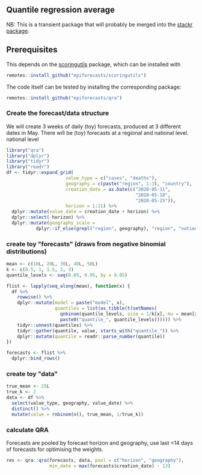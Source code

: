 ## Quantile regression average

NB: This is a transient package that will probably be merged into the
[stackr package](https://github.com/nikosbosse/stackr). 

## Prerequisites

This depends on the [scoringutils](https://github.com/epiforecasts/scoringutils)
package, which can be installed with 


```r
remotes::install_github("epiforecasts/scoringutils")
```

The code itself can be tested by installing the corresponding package:

```r
remotes::install_github("epiforecasts/qra")
```


### Create the forecast/data structure

We will create 3 weeks of daily (toy) forecasts, produced at 3 different dates in May.
There will be (toy) forecasts at a regional and national level.
national level


```r
library("qra")
library("dplyr")
library("tidyr")
library("readr")
df <- tidyr::expand_grid(
                      value_type = c("cases", "deaths"),
                      geography = c(paste("region", 1:3), "country"),
                      creation_date = as.Date(c("2020-05-11",
                                                "2020-05-18",
                                                "2020-05-25")),
                      horizon = 1:21) %>%
  dplyr::mutate(value_date = creation_date + horizon) %>%
  dplyr::select(-horizon) %>%
  dplyr::mutate(geography_scale =
           dplyr::if_else(grepl("region", geography), "region", "nation"))
```

### create toy "forecasts" (draws from negative binomial distributions)


```r
mean <- c(10L, 20L, 30L, 40L, 50L)
k <- c(0.5, 1, 1.5, 2, 3)
quantile_levels <- seq(0.05, 0.95, by = 0.05)

flist <- lapply(seq_along(mean), function(x) {
  df %>%
    rowwise() %>%
    dplyr::mutate(model = paste("model", x),
                  quantiles = list(as_tibble(t(setNames(
                    qnbinom(quantile_levels, size = 1/k[x], mu = mean[x]),
                    paste0("quantile_", quantile_levels)))))) %>%
    tidyr::unnest(quantiles) %>%
    tidyr::gather(quantile, value, starts_with("quantile_")) %>%
    dplyr::mutate(quantile = readr::parse_number(quantile))
})

forecasts <- flist %>%
  dplyr::bind_rows()
```

### create toy "data"


```r
true_mean <- 25L
true_k <- 2
data <- df %>%
  select(value_type, geography, value_date) %>%
  distinct() %>%
  mutate(value = rnbinom(n(), true_mean, 1/true_k))
```

### calculate QRA

Forecasts are pooled by forecast horizon and geography, use last <14 days of
forecasts for optimising the weights.

```r
res <- qra::qra(forecasts, data, pool = c("horizon", "geography"),
                min_date = max(forecasts$creation_date) - 13)
```
